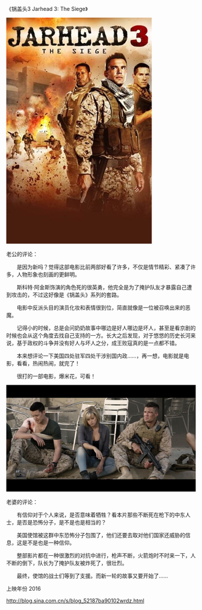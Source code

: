 《锅盖头3 Jarhead 3: The Siege》

			
![](./img/001vda4xzy74DaRIUHDe1&690.jpg)


老公的评论：

　　是因为新吗？觉得这部电影比前两部好看了许多，不仅是情节精彩、紧凑了许多，人物形象也刻画的更鲜明。

　　斯科特·阿金斯饰演的角色死的很英勇，他完全是为了掩护队友才暴露自己遭到攻击的，不过这好像是《锅盖头》系列的套路。

　　电影中反派头目的演员化妆和表情很到位，简直就像是一位被召唤出来的恶魔。

　　记得小的时候，总是会问奶奶故事中哪边是好人哪边是坏人，甚至是看京剧的时候也会从这个角度去找自己支持的一方。长大之后发现，对于悠悠的历史长河来说，基于政权的斗争并没有好人与坏人之分，成王败寇真的是一点都不错。


　　本来想评论一下美国四处驻军四处干涉别国内政……，再一想，电影就是电影，看看，热闹热闹，就完了！

　　很打的一部电影，爆米花，可看！

![](./img/001vda4xzy74DaTa6jy74&690.jpg)


老婆的评论：

　　有信仰对于个人来说，是否意味着牺牲？看本片那些不断死在枪下的中东人士，是否是恐怖分子，是不是也是相当的？

　　美国使馆被这群中东恐怖分子包围了，他们还要去取对他们国家还威胁的信息，这是不是也是一种信仰。

　　整部影片都在一种很激烈的对抗中进行，枪声不断，火箭炮时不时来一下，人不断的倒下，队长为了掩护队友被炸死了，很壮烈。

　　最终，使馆的战士们等到了支援。而新一轮的故事又要开始了……

上映年份 2016							
		
http://blog.sina.com.cn/s/blog_52187ba90102wrdz.html
